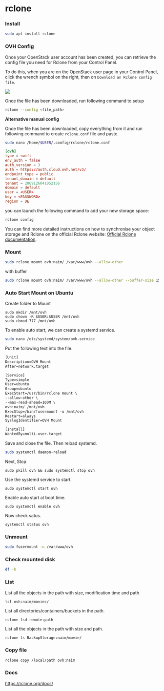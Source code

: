 # rclone
### Install

```bash
sudo apt install rclone
```



### OVH Config

Once your OpenStack user account has been created, you can retrieve the config file you need for Rclone from your Control Panel.

To do this, when you are on the OpenStack user page in your Control Panel, click the wrench symbol on the right, then on `Download an Rclone config file`.

![](https://docs.ovh.com/cz/cs/storage/sync-rclone-object-storage/images/download_file.png)

Once the file has been downloaded, run following command to setup

```bash
rclone --config <file_path>
```





**Alternative manual config**

Once the file has been downloaded, copy everything from it and run following command to create `rclone.conf` file and paste.

```bash
sudo nano /home/$USER/.config/rclone/rclone.conf
```

```rclone.conf
[ovh]
type = swift
env_auth = false
auth_version = 3
auth = https://auth.cloud.ovh.net/v3/
endpoint_type = public
tenant_domain = default
tenant = 2069126041052156
domain = default
user = <USER>
key = <PASSWORD>
region = DE
```

you can launch the following command to add your new storage space:

```bash
rclone config
```

You can find more detailed instructions on how to synchronise your object storage and Rclone on the official Rclone website: [Official Rclone documentation](https://rclone.org/swift/).



### Mount

```bash
sudo rclone mount ovh:naim/ /var/www/ovh --allow-other
```

with buffer

```bash
sudo rclone mount ovh:naim/ /var/www/ovh --allow-other --buffer-size 150M --max-read-ahead 100M --dir-cache-time 150m0s
```



### Auto Start Mount on Ubuntu

Create folder to Mount

```
sudo mkdir /mnt/ovh
sudo chown -R $USER:$USER /mnt/ovh
sudo chmod 777 /mnt/ovh
```

To enable auto start, we can create a systemd service.

```bash
sudo nano /etc/systemd/system/ovh.service
```

Put the following text into the file.

```reStructuredText
[Unit]
Description=OVH Mount
After=network.target

[Service]
Type=simple
User=ubuntu
Group=ubuntu
ExecStart=/usr/bin/rclone mount \
--allow-other \
--max-read-ahead=100M \
ovh:naim/ /mnt/ovh
ExecStop=/bin/fusermount -u /mnt/ovh
Restart=always
SyslogIdentifier=OVH Mount

[Install]
WantedBy=multi-user.target
```



Save and close the file. Then reload systemd.

```bash
sudo systemctl daemon-reload
```

Next, Stop

```
sudo pkill ovh && sudo systemctl stop ovh
```

Use the systemd service to start.

```
sudo systemctl start ovh
```

Enable auto start at boot time.

```
sudo systemctl enable ovh
```

Now check satus.

```
systemctl status ovh
```





### Unmount

```bash
sudo fusermount -u /var/www/ovh
```



### Check mounted disk

```bash
df -h
```



### List

List all the objects in the path with size, modification time and path.

```bash
lsl ovh:naim/movies/
```

List all directories/containers/buckets in the path.

```
rclone lsd remote:path
```

List all the objects in the path with size and path.

```
rclone ls BackupStorage:naim/movie/
```



### Copy file

```bash
rclone copy /local/path ovh:naim
```



### Docs

https://rclone.org/docs/
